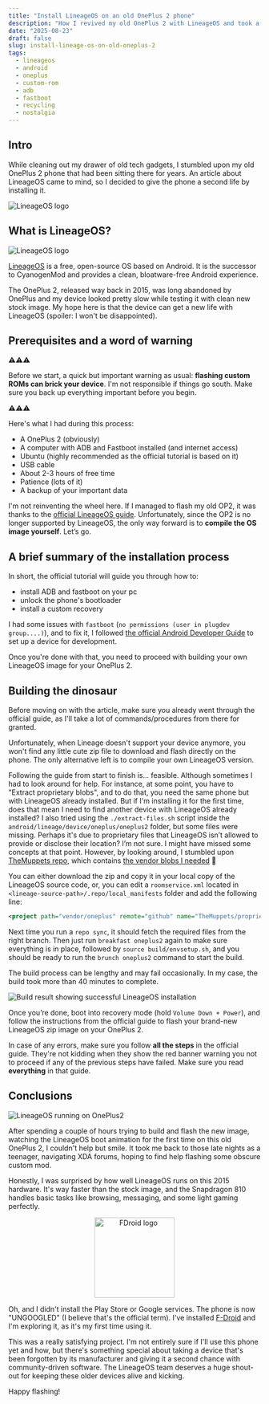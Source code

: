 ```yaml
---
title: "Install LineageOS on an old OnePlus 2 phone"
description: "How I revived my old OnePlus 2 with LineageOS and took a trip down memory lane."
date: "2025-08-23"
draft: false
slug: install-lineage-os-on-old-oneplus-2
tags:
  - lineageos
  - android
  - oneplus
  - custom-rom
  - adb
  - fastboot
  - recycling
  - nostalgia
---
```


## Intro

While cleaning out my drawer of old tech gadgets, I stumbled upon my old OnePlus 2 phone that had been sitting there for years. An article about LineageOS came to mind, so I decided to give the phone a second life by installing it. 

![LineageOS logo](./images/op2.jpeg)

## What is LineageOS?

![LineageOS logo](./images/LineageOS_Logo.svg.png)

[LineageOS](https://lineageos.org/) is a free, open-source OS based on Android. It is the successor to CyanogenMod and provides a clean, bloatware-free Android experience.

The OnePlus 2, released way back in 2015, was long abandoned by OnePlus and my device looked pretty slow while testing it with clean new stock image. My hope here is that the device can get a new life with LineageOS (spoiler: I won't be disappointed).

## Prerequisites and a word of warning

⚠️⚠️⚠️

Before we start, a quick but important warning as usual: **flashing custom ROMs can brick your device**. I'm not responsible if things go south. Make sure you back up everything important before you begin.

⚠️⚠️⚠️

Here's what I had during this process:
- A OnePlus 2 (obviously)
- A computer with ADB and Fastboot installed (and internet access)
- Ubuntu (highly recommended as the official tutorial is based on it)
- USB cable
- About 2-3 hours of free time
- Patience (lots of it)
- A backup of your important data

I'm not reinventing the wheel here. If I managed to flash my old OP2, it was thanks to the [official LineageOS guide](https://wiki.lineageos.org/devices/oneplus2/). Unfortunately, since the OP2 is no longer supported by LineageOS, the only way forward is to **compile the OS image yourself**. Let’s go.

## A brief summary of the installation process

In short, the official tutorial will guide you through how to:
- install ADB and fastboot on your pc
- unlock the phone's bootloader
- install a custom recovery

I had some issues with `fastboot` (`no permissions (user in plugdev group....)`), and to fix it, I followed [the official Android Developer Guide](https://developer.android.com/studio/run/device#setting-up) to set up a device for development.

Once you're done with that, you need to proceed with building your own LineageOS image for your OnePlus 2.

## Building the dinosaur

Before moving on with the article, make sure you already went through the official guide, as I'll take a lot of commands/procedures from there for granted.

Unfortunately, when Lineage doesn't support your device anymore, you won't find any little cute zip file to download and flash directly on the phone. The only alternative left is to compile your own LineageOS version.

Following the guide from start to finish is... feasible. Although sometimes I had to look around for help. For instance, at some point, you have to "Extract proprietary blobs", and to do that, you need the same phone but with LineageOS already installed. But if I'm installing it for the first time, does that mean I need to find another device with LineageOS already installed? I also tried using the `./extract-files.sh` script inside the `android/lineage/device/oneplus/oneplus2` folder, but some files were missing. Perhaps it's due to proprietary files that LineageOS isn’t allowed to provide or disclose their location? I’m not sure. I might have missed some concepts at that point. However, by looking around, I stumbled upon [TheMuppets repo](https://github.com/TheMuppets), which contains [the vendor blobs I needed](https://github.com/TheMuppets/proprietary_vendor_oneplus/tree/lineage-17.1) 😬

You can either download the zip and copy it in your local copy of the LineageOS source code, or, you can edit a `roomservice.xml` located in `<lineage-source-path>/.repo/local_manifests` folder and add the following line:
```xml
<project path="vendor/oneplus" remote="github" name="TheMuppets/proprietary_vendor_oneplus" />
```

Next time you run a `repo sync`, it should fetch the required files from the right branch. Then just run `breakfast oneplus2` again to make sure everything is in place, followed by `source build/envsetup.sh`, and you should be ready to run the `brunch oneplus2` command to start the build.

The build process can be lengthy and may fail occasionally. In my case, the build took more than 40 minutes to complete.

![Build result showing successful LineageOS installation](./images/build-result.png)

Once you’re done, boot into recovery mode (hold `Volume Down + Power`), and follow the instructions from the official guide to flash your brand-new LineageOS zip image on your OnePlus 2.

In case of any errors, make sure you follow **all the steps** in the official guide. They're not kidding when they show the red banner warning you not to proceed if any of the previous steps have failed. Make sure you read **everything** in that guide.

## Conclusions

![LineageOS running on OnePlus2](./images/flashed-phone.jpeg)

After spending a couple of hours trying to build and flash the new image, watching the LineageOS boot animation for the first time on this old OnePlus 2, I couldn't help but smile. It took me back to those late nights as a teenager, navigating XDA forums, hoping to find help flashing some obscure custom mod.

Honestly, I was surprised by how well LineageOS runs on this 2015 hardware. It's way faster than the stock image, and the Snapdragon 810 handles basic tasks like browsing, messaging, and some light gaming perfectly.

<p style="text-align: center;">
  <img src="./images/fdroid-logo.png" alt="FDroid logo" width="160">
</p>

Oh, and I didn't install the Play Store or Google services. The phone is now "UNGOOGLED" (I believe that's the official term). I've installed [F-Droid](https://f-droid.org/) and I'm exploring it, as it's my first time using it.

This was a really satisfying project. I'm not entirely sure if I'll use this phone yet and how, but there's something special about taking a device that's been forgotten by its manufacturer and giving it a second chance with community-driven software. The LineageOS team deserves a huge shout-out for keeping these older devices alive and kicking.

Happy flashing!